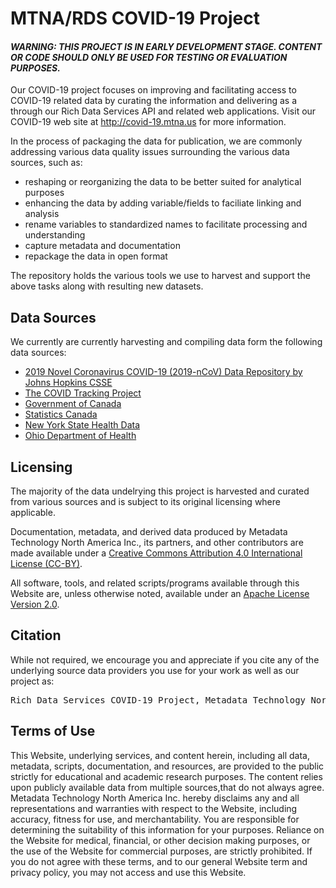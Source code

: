 # MTNA/RDS COVID-19 Project

#### _WARNING: THIS PROJECT IS IN EARLY DEVELOPMENT STAGE. CONTENT OR CODE SHOULD ONLY BE USED FOR TESTING OR EVALUATION PURPOSES._

Our COVID-19 project focuses on improving and facilitating access to COVID-19 related data by curating the information and delivering as a through our Rich Data Services API and related web applications. Visit our COVID-19 web site at http://covid-19.mtna.us for more information.

In the process of packaging the data for publication, we are commonly addressing various data quality issues surrounding the various data sources, such as:

- reshaping or reorganizing the data to be better suited for analytical purposes
- enhancing the data by adding variable/fields to faciliate linking and analysis
- rename variables to standardized names to facilitate processing and understanding
- capture metadata and documentation
- repackage the data in open format

The repository holds the various tools we use to harvest and support the above tasks along with resulting new datasets.

## Data Sources

We currently are currently harvesting and compiling data form the following data sources:

- [2019 Novel Coronavirus COVID-19 (2019-nCoV) Data Repository by Johns Hopkins CSSE](data/us/jhu-ccse/README.md)
- [The COVID Tracking Project](https://covidtracking.com/about-project)
- [Government of Canada](https://www.canada.ca/en/public-health/services/diseases/2019-novel-coronavirus-infection.html)
- [Statistics Canada](https://www.statcan.gc.ca/eng/start)
- [New York State Health Data](https://health.data.ny.gov/)
- [Ohio Department of Health](https://coronavirus.ohio.gov/wps/portal/gov/covid-19/dashboards)


## Licensing

The majority of the data undelrying this project is harvested and curated from various sources and is subject to its original licensing where applicable.

Documentation, metadata, and derived data produced by Metadata Technology North America Inc., its partners, and other contributors are made available under a [Creative Commons Attribution 4.0 International License (CC-BY)](https://creativecommons.org/licenses/by/4.0/).

All software, tools, and related scripts/programs available through this Website are, unless otherwise noted, available under an [Apache License Version 2.0](https://www.apache.org/licenses/LICENSE-2.0).

## Citation

While not required, we encourage you and appreciate if you cite any of the underlying source data providers you use for your work as well as our project as:
<pre>Rich Data Services COVID-19 Project, Metadata Technology North America Inc., 2020</pre>

## Terms of Use

This Website, underlying services, and content herein, including all data, metadata, scripts, documentation, and resources, are provided to the public strictly for educational and academic research purposes. The content relies upon publicly available data from multiple sources,that do not always agree. Metadata Technology North America Inc. hereby disclaims any and all representations and warranties with respect to the Website, including accuracy, fitness for use, and merchantability. You are responsible for determining the suitability of this information for your purposes. Reliance on the Website for medical, financial, or other decision making purposes, or the use of the Website for commercial purposes, are strictly prohibited. If you do not agree with these terms, and to our general Website term and privacy policy, you may not access and use this Website.
